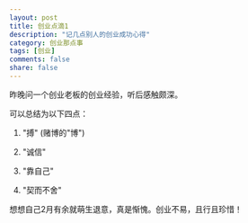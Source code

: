 ```yaml
---
layout: post
title: 创业点滴1
description: "记几点别人的创业成功心得"
category: 创业那点事
tags: [创业]
comments: false
share: false
---
```


昨晚问一个创业老板的创业经验，听后感触颇深。

可以总结为以下四点：

1. "搏" (赌博的"博")

2. "诚信"

3. "靠自己"

4. "契而不舍"

想想自己2月有余就萌生退意，真是惭愧。创业不易，且行且珍惜！
